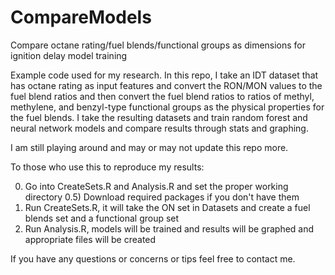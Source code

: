 # CompareModels
Compare octane rating/fuel blends/functional groups as dimensions for ignition delay model training

Example code used for my research. In this repo, I take an IDT dataset that has octane rating as input features and convert the RON/MON values to the fuel blend ratios and then convert the fuel blend ratios to ratios of methyl, methylene, and benzyl-type functional groups as the physical properties for the fuel blends. I take the resulting datasets and train random forest and neural network models and compare results through stats and graphing.

I am still playing around and may or may not update this repo more.

To those who use this to reproduce my results:

0) Go into CreateSets.R and Analysis.R and set the proper working directory
0.5) Download required packages if you don't have them
1) Run CreateSets.R, it will take the ON set in Datasets and create a fuel blends set and a functional group set
2) Run Analysis.R, models will be trained and results will be graphed and appropriate files will be created


If you have any questions or concerns or tips feel free to contact me.
